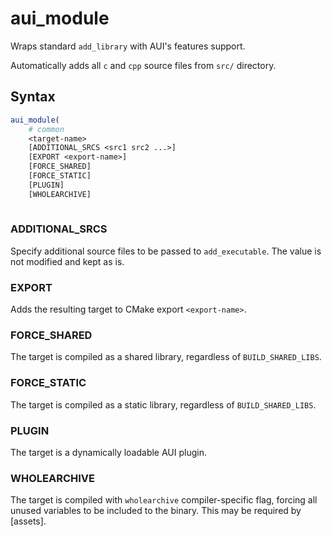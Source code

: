 # aui_module

Wraps standard `add_library` with AUI's features support.

Automatically adds all `c` and `cpp` source files from `src/` directory.

## Syntax

```cmake
aui_module(
    # common
    <target-name>
    [ADDITIONAL_SRCS <src1 src2 ...>]
    [EXPORT <export-name>]
    [FORCE_SHARED]
    [FORCE_STATIC]
    [PLUGIN]
    [WHOLEARCHIVE]
 
```

### ADDITIONAL_SRCS

Specify additional source files to be passed to `add_executable`. The value is not modified and kept as is.


### EXPORT

Adds the resulting target to CMake export `<export-name>`.


### FORCE_SHARED

The target is compiled as a shared library, regardless of `BUILD_SHARED_LIBS`.


### FORCE_STATIC

The target is compiled as a static library, regardless of `BUILD_SHARED_LIBS`.


### PLUGIN

The target is a dynamically loadable AUI plugin.


### WHOLEARCHIVE

The target is compiled with `wholearchive` compiler-specific flag, forcing all unused variables to be included to the 
binary. This may be required by [assets].